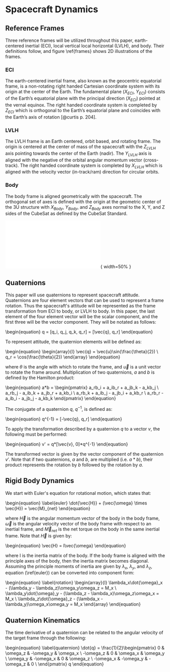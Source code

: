 # Spacecraft Dynamics

## Reference Frames

Three reference frames will be utilized throughout this paper, earth-centered inertial (ECI), local vertical local horizontal (LVLH), and body. Their definitions follow, and figure \ref{frames} shows 2D illustrations of the frames.

### ECI

The earth-centered inertial frame, also known as the geocentric equatorial frame, is a non-rotating right handed Cartesian coordinate system with its origin at the center of the Earth. The fundamental plane ($X_{ECI},\ Y_{ECI}$) consists of the Earth’s equatorial plane with the principal direction ($X_{ECI}$) pointed at the vernal equinox.  The right handed coordinate system is completed by $Z_{ECI}$ which is orthogonal to the Earth’s equatorial plane and coincides with the Earth’s axis of rotation [@curtis p. 204].

### LVLH

The LVLH frame is an Earth centered, orbit based, and rotating frame. The origin is centered at the center of mass of the spacecraft with the $Z_{LVLH}$ axis pointing towards the center of the Earth (nadir). The $Y_{LVLH}$ axis is aligned with the negative of the orbital angular momentum vector (cross-track). The right handed coordinate system is completed by $X_{LVLH}$ which is aligned with the velocity vector (in-track/ram) direction for circular orbits.

### Body

The body frame is aligned geometrically with the spacecraft. The orthogonal set of axes is defined with the origin at the geometric center of the 3U structure with $X_{Body}$, $Y_{Body}$, and $Z_{Body}$ axes normal to the X, Y, and Z sides of the CubeSat as defined by the CubeSat Standard.

![2D depictions of all three reference frames.\label{frames}](paper/img/frames.pdf){ width=50% }

## Quaternions

This paper will use quaternions to represent spacecraft attitude. Quaternions are four element vectors that can be used to represent a frame rotation. Thus the spacecraft's attitude will be represented as the frame transformation from ECI to body, or LVLH to body. In this paper, the last element of the four element vector will be the scalar component, and the first three will be the vector component. They will be notated as follows:

\begin{equation}
q = [q_i, q_j, q_k, q_r] = [\vec{q}, q_r]
\end{equation}

To represent attitude, the quaternion elements will be defined as: 

\begin{equation}
\begin{array}{l}
\vec{q} = \vec{u}\sin(\frac{\theta}{2}) \\
q_r = \cos(\frac{\theta}{2})
\end{array}
\end{equation}

where $\theta$ is the angle with which to rotate the frame, and $\vec{u}$ is a unit vector to rotate the frame around. Multiplication of two quaternions, $a$ and $b$ is defined by the Hamilton product:

\begin{equation}
   a*b = \begin{pmatrix}
      a_rb_i + a_ib_r + a_jb_k - a_kb_j \\
      a_rb_j - a_ib_k + a_jb_r + a_kb_i \\
      a_rb_k + a_ib_j - a_jb_i + a_kb_r \\
      a_rb_r - a_ib_i - a_jb_j - a_kb_k
   \end{pmatrix}
\end{equation}

The conjugate of a quaternion $q$, $q^{-1}$, is defined as:

\begin{equation}
q^{-1} = [-\vec{q}, q_r]
\end{equation}

To apply the transformation described by a quaternion $q$ to a vector $v$, the following must be performed:

\begin{equation}
v' = q*[\vec{v}, 0]*q^{-1}
\end{equation}

The transformed vector is given by the vector component of the quaternion $v'$. Note that if two quaternions, $a$ and $b$, are multiplied (i.e. $a * b$), their product represents the rotation by $b$ followed by the rotation by $a$.

## Rigid Body Dynamics

We start with Euler's equation for rotational motion, which states that:

\begin{equation} \label{euler}
\dot{\vec{H}} + (\vec{\omega} \times \vec{H}) = \vec{M}_{net}
\end{equation}

where $\vec{H}$ is the angular momentum vector of the body in the body frame, $\vec{\omega}$ is the angular velocity vector of the body frame with respect to an inertial frame, and $\vec{M}_{net}$ is the net torque on the body in the same inertial frame. Note that $\vec{H}$ is given by:

\begin{equation}
\vec{H} = I\vec{\omega}
\end{equation}

where I is the inertia matrix of the body. If the body frame is aligned with the principle axes of the body, then the inertia matrix becomes diagonal. Assuming the principle moments of inertia are given by $\lambda_x$, $\lambda_y$, and $\lambda_z$, equation (\ref{euler}) can be converted into component form:

\begin{equation} \label{rotation}
\begin{array}{l}
\lambda_x\dot{\omega}_x - (\lambda_y - \lambda_z)\omega_y\omega_z = M_x \\
\lambda_y\dot{\omega}_y - (\lambda_z - \lambda_x)\omega_z\omega_x = M_x \\
\lambda_z\dot{\omega}_z - (\lambda_x - \lambda_y)\omega_x\omega_y = M_x
\end{array}
\end{equation}

## Quaternion Kinematics

The time derivative of a quaternion can be related to the angular velocity of the target frame through the following:

\begin{equation} \label{quaternion}
   \dot{q} = \frac{1}{2}\begin{pmatrix}
      0 & \omega_z & -\omega_y & \omega_x \\
      -\omega_z & 0 & \omega_x & \omega_y \\
      \omega_y & -\omega_x & 0 & \omega_z \\
      -\omega_x & -\omega_y & -\omega_z & 0 \\
   \end{pmatrix} q
\end{equation}